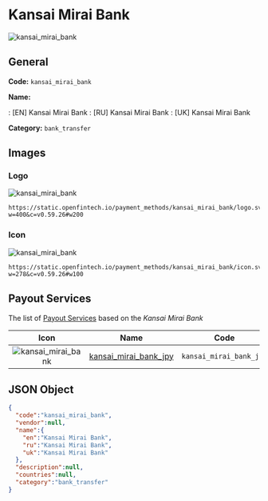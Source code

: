 
# Kansai Mirai Bank 
![kansai_mirai_bank](https://static.openfintech.io/payment_methods/kansai_mirai_bank/logo.svg?w=400&c=v0.59.26#w200)  

## General 
**Code:** `kansai_mirai_bank` 
 
**Name:** 
 
:	[EN] Kansai Mirai Bank 
:	[RU] Kansai Mirai Bank 
:	[UK] Kansai Mirai Bank 
 
**Category:** `bank_transfer` 
 

## Images 

### Logo 
![kansai_mirai_bank](https://static.openfintech.io/payment_methods/kansai_mirai_bank/logo.svg?w=400&c=v0.59.26#w200)  

```
https://static.openfintech.io/payment_methods/kansai_mirai_bank/logo.svg?w=400&c=v0.59.26#w200
```  

### Icon 
![kansai_mirai_bank](https://static.openfintech.io/payment_methods/kansai_mirai_bank/icon.svg?w=278&c=v0.59.26#w100)  

```
https://static.openfintech.io/payment_methods/kansai_mirai_bank/icon.svg?w=278&c=v0.59.26#w100
```  

## Payout Services 
 
The list of [Payout Services](/payout-services/) based on the _Kansai Mirai Bank_ 

|Icon|Name|Code| 
|:---:|:---:|:---:| 
|![kansai_mirai_bank](https://static.openfintech.io/payout_methods/kansai_mirai_bank/icon.svg?w=278&c=v0.59.26#w40) |[kansai_mirai_bank_jpy](/payout-services/kansai_mirai_bank_jpy/)|`kansai_mirai_bank_jpy`| 
 

## JSON Object 

```json
{
  "code":"kansai_mirai_bank",
  "vendor":null,
  "name":{
    "en":"Kansai Mirai Bank",
    "ru":"Kansai Mirai Bank",
    "uk":"Kansai Mirai Bank"
  },
  "description":null,
  "countries":null,
  "category":"bank_transfer"
}
```  
